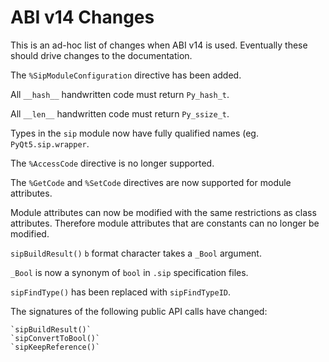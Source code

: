 # ABI v14 Changes

This is an ad-hoc list of changes when ABI v14 is used.  Eventually these
should drive changes to the documentation.

The `%SipModuleConfiguration` directive has been added.

All `__hash__` handwritten code must return `Py_hash_t`.

All `__len__` handwritten code must return `Py_ssize_t`.

Types in the `sip` module now have fully qualified names (eg.
`PyQt5.sip.wrapper`.

The `%AccessCode` directive is no longer supported.

The `%GetCode` and `%SetCode` directives are now supported for module
attributes.

Module attributes can now be modified with the same restrictions as class
attributes.  Therefore module attributes that are constants can no longer be
modified.

`sipBuildResult()` `b` format character takes a `_Bool` argument.

`_Bool` is now a synonym of `bool` in `.sip` specification files.

`sipFindType()` has been replaced with `sipFindTypeID`.

The signatures of the following public API calls have changed:

    `sipBuildResult()`
    `sipConvertToBool()`
    `sipKeepReference()`
